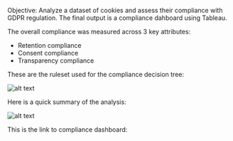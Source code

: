 Objective: Analyze a dataset of cookies and assess their compliance with GDPR regulation. The final output is a compliance dahboard using Tableau.

The overall compliance was measured across 3 key attributes:

- Retention compliance
- Consent compliance
- Transparency compliance

These are the ruleset used for the compliance decision tree:

![alt text](https://github.com/yanianada/Final-project/blob/main/key_attributes_for_GDPR_compliance.png?raw=true)

Here is a quick summary of the analysis:

![alt text](https://github.com/yanianada/Final-project/blob/main/analysis_summary.png?raw=true)

This is the link to compliance dashboard:

